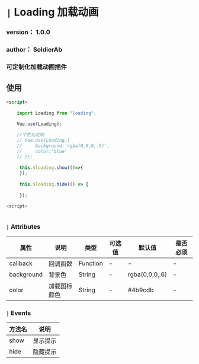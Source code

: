 # `|` Loading 加载动画
### version： 1.0.0
### author： SoldierAb
### 可定制化加载动画插件


## 使用
```html
<script>
  
    import Loading from "loading";
    
    Vue.use(Loading);

    //个性化定制
    // Vue.use(Loading,{
    //     background:'rgba(0,0,0,.5)',
    //     color:'blue'
    // });
  
     this.$loading.show(()=>{
     });
  
     this.$loading.hide(() => {
     
     });

<script>
    
```



### `|` Attributes
|  属性  |  说明   |  类型|可选值|默认值|是否必须
|-------|---------|---|---|---|---|
|callback|回调函数|Function|-|-|-
|background|背景色|String|-|rgba(0,0,0,.6)|-
|color|加载图标颜色|String|-|#4b9cdb|-



### `|` Events



| 方法名 | 说明 |
| ------ |----- | 
| show | 显示提示 | 详见Attributes表 |
| hide | 隐藏提示 | 详见Attributes表 |
